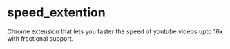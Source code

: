 # speed_extention
Chrome extension that lets you faster the speed of youtube videos upto 16x with fractional support.
